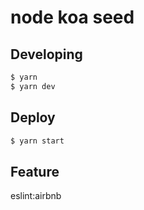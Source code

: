 # node koa seed

## Developing

``` bash
$ yarn
$ yarn dev
```

## Deploy

```bash
$ yarn start
```

## Feature

eslint:airbnb

